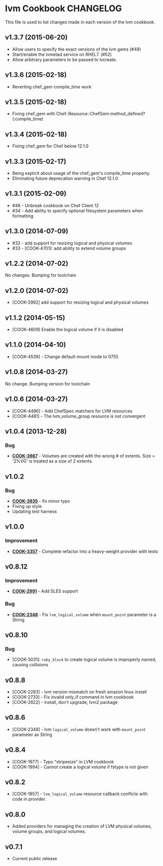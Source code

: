 lvm Cookbook CHANGELOG
======================
This file is used to list changes made in each version of the lvm cookbook.

v1.3.7 (2015-06-20)
-------------------
- Allow users to specify the exact versions of the lvm gems (#49)
- Start/enable the lvmetad service on RHEL7. (#52)
- Allow arbitrary parameters to be passed to lvcreate.

v1.3.6 (2015-02-18)
-------------------
- Reverting chef_gem compile_time work

v1.3.5 (2015-02-18)
-------------------
- Fixing chef_gem with Chef::Resource::ChefGem.method_defined?(:compile_time)

v1.3.4 (2015-02-18)
-------------------
- Fixing chef_gem for Chef below 12.1.0

v1.3.3 (2015-02-17)
-------------------
- Being explicit about usage of the chef_gem's compile_time property.
- Eliminating future deprecation warning in Chef 12.1.0

v1.3.1 (2015-02-09)
-------------------
- #46 - Unbreak cookbook on Chef Client 12
- #34 - Add ability to specify optional filesystem parameters when formatting

v1.3.0 (2014-07-09)
-------------------
- #32 - add support for resizing logical and physical volumes
- #33 - [COOK-4701]: add ability to extend volume groups

v1.2.2 (2014-07-02)
-------------------
No changes. Bumping for toolchain

v1.2.0 (2014-07-02)
-------------------
- [COOK-2992] add support for resizing logical and physical volumes

v1.1.2 (2014-05-15)
-------------------
- [COOK-4609] Enable the logical volume if it is disabled

v1.1.0 (2014-04-10)
-------------------
- [COOK-4539] - Change default mount mode to 0755

v1.0.8 (2014-03-27)
-------------------
No change. Bumping version for toolchain

v1.0.6 (2014-03-27)
-------------------
- [COOK-4486] - Add ChefSpec matchers for LVM resources
- [COOK-4481] - The lvm_volume_group resource is not convergent

v1.0.4 (2013-12-28)
-------------------
### Bug
- **[COOK-3987](https://tickets.chef.io/browse/COOK-3987)** - Volumes are created with the wrong # of extents.  Size = '2%VG' is treated as a size of 2 extents.

v1.0.2
------
### Bug
- **[COOK-3935](https://tickets.chef.io/browse/COOK-3935)** - fix minor typo
- Fixing up style
- Updating test harness

v1.0.0
------
### Improvement
- **[COOK-3357](https://tickets.chef.io/browse/COOK-3357)** - Complete refactor into a heavy-weight provider with tests

v0.8.12
-------
### Improvement
- **[COOK-2991](https://tickets.chef.io/browse/COOK-2991)** - Add SLES support

### Bug
- **[COOK-2348](https://tickets.chef.io/browse/COOK-2348)** - Fix `lvm_logical_volume` when `mount_point` parameter is a String

v0.8.10
-------
### Bug
- [COOK-3031]: `ruby_block` to create logical volume is improperly named, causing collisions

v0.8.8
------
- [COOK-2283] - lvm version mismatch on fresh amazon linux install
- [COOK-2733] - Fix invalid only_if command in lvm cookbook
- [COOK-2822] - install, don't upgrade, lvm2 package

v0.8.6
------
- [COOK-2348] - lvm `logical_volume` doesn't work with `mount_point` parameter as String

v0.8.4
------
- [COOK-1977] - Typo "stripesize" in LVM cookbook
- [COOK-1994] - Cannot create a logical volume if fstype is not given

v0.8.2
------
- [COOK-1857] - `lvm_logical_volume` resource callback conflicts with code in provider.

v0.8.0
------
- Added providers for managing the creation of LVM physical volumes, volume groups, and logical volumes.

v0.7.1
------
- Current public release
